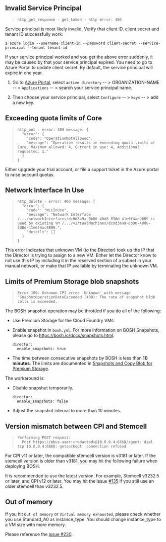 ## Invalid Service Principal

>     http_get_response - get_token - http error: 400

Service principal is most likely invalid. Verify that client ID, client secret and tenant ID successfully work:

```shell
$ azure login --username client-id --password client-secret --service-principal --tenant tenant-id
```

If your service principal worked and you get the above error suddenly, it may be caused by that your service principal expired. You need to go to Azure Portal to update client secret. By default, the service principal will expire in one year.

1. Go to [Azure Portal](https://manage.windowsazure.com/), select `active directory` -- > ORGANIZATION-NAME -- > `Applications` -- > search your service principal name.

2. Then choose your service principal, select `Configure` -- > `keys` -- > add a new key.


## Exceeding quota limits of Core

>     http_put - error: 409 message: {
>       "error": {
>         "code": "OperationNotAllowed",
>         "message": "Operation results in exceeding quota limits of Core. Maximum allowed: 4, Current in use: 4, Additional requested: 1."
>       }
>     }

Either upgrade your trial account, or file a support ticket in the Azure portal to raise account quotas.


## Network Interface In Use

>     http_delete - error: 400 message: {
>       "error": {
>         "code": "NicInUse",
>         "message": "Network Interface /.../networkInterfaces/dc0d3a9a-0b00-40d8-830d-41e6f4ac9809 is used by existing VM /.../virtualMachines/dc0d3a9a-0b00-40d8-830d-41e6f4ac9809.",
>         "details": []
>       }
>     }

This error indicates that unknown VM (to the Director) took up the IP that the Director is trying to assign to a new VM. Either let the Director know to not use this IP by including it in the reserved section of a subnet in your manual network, or make that IP available by terminating the unknown VM.


## Limits of Premium Storage blob snapshots

>     Error 100: Unknown CPI error 'Unknown' with message 'SnaphotOperationRateExceeded (409): The rate of snapshot blob calls is exceeded.

The BOSH snapshot operation may be throttled if you do all of the following:

 * Use Premium Storage for the Cloud Foundry VMs.

 * Enable snapshot in `bosh.yml`. For more information on BOSH Snapshots, please go to https://bosh.io/docs/snapshots.html.

    ```
    director:
      enable_snapshots: true
    ```

 * The time between consecutive snapshots by BOSH is less than **10 minutes**. The limits are documented in [Snapshots and Copy Blob for Premium Storage](https://azure.microsoft.com/en-us/documentation/articles/storage-premium-storage/#snapshots-and-copy-blob).

The workaround is:

 * Disable snapshot temporarily.

    ```
    director:
      enable_snapshots: false
    ```

 * Adjust the snapshot interval to more than 10 minutes.


## Version mismatch between CPI and Stemcell

>     Performing POST request:
>       Post https://mbus-user:<redacted>@10.0.0.4:6868/agent: dial tcp 10.0.0.4:6868: getsockopt: connection refused

For CPI v11 or later, the compatible stemcell version is v3181 or later. If the stemcell version is older than v3181, you may hit the following failure when deploying BOSH.

It is recommended to use the latest version. For example, Stemcell v3232.5 or later, and CPI v12 or later. You may hit the issue [#135](https://github.com/cloudfoundry-incubator/bosh-azure-cpi-release/issues/135) if you still use an older stemcell than v3232.5.


## Out of memory

If you hit `Out of memory` or `Virtual memory exhausted`, please check whether you use Standard_A0 as instance_type. You should change instance_type to a VM size with more memory.

Please reference the [issue #230](https://github.com/cloudfoundry-incubator/bosh-azure-cpi-release/issues/230).
